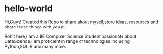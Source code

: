 # hello-world
Hi,Guys!
  Created this Repo to share about myself,store ideas, resources and share these things with you all.
  
  Rohit here,I am a BE Computer Science Student passionate about DataScience.I am proficient in range of technologies including Python,SQL,R and many   more.
